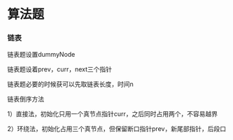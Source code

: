 # 算法题

### 链表

链表题设置dummyNode

链表题设着prev，curr，next三个指针

链表题必要的时候获可以先取链表长度，时间n



链表倒序方法

1）直接法，初始化只用一个真节点指针curr，之后同时占用两个，不容易越界

2）环绕法，初始化占用三个真节点，但保留断口指针prev，新尾部指针，后段口



